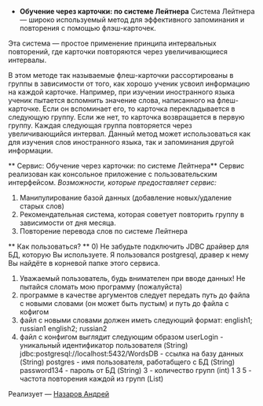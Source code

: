* **Обучение через карточки: по системе Лейтнера**
Система Лейтнера — широко используемый метод для эффективного запоминания и повторения с помощью флэш-карточек.

Эта система — простое применение принципа интервальных повторений, где карточки повторяются через увеличивающиеся интервалы.

В этом методе так называемые флеш-карточки рассортированы в группы в зависимости от того, как хорошо ученик усвоил информацию на каждой карточке. Например, при изучении иностранного языка ученик пытается вспомнить значение слова, написанного на флеш-карточке. Если он вспоминает его, то карточка перекладывается в следующую группу. Если же нет, то карточка возвращается в первую группу. Каждая следующая группа повторяется через увеличивающийся интервал. Данный метод может использоваться как для изучения слов иностранного языка, так и запоминания другой информации.


** Сервис: Обучение через карточки: по системе Лейтнера**
Сервис реализован как консольное приложение с пользовательским интерфейсом.
*Возможности, которые предоставляет сервис:*
1) Манипулирование базой данных (добавление новых/удаление старых слов)
2) Рекомендательная система, которая советует повторить группу в зависимости от дня месяца.
3) Повторение перевода слов по системе Лейтнера


** Как пользоваться? **
0) Не забудьте подключить JDBC драйвер для БД, которую Вы используете. Я пользовался postgresql, дравер к нему Вы найдёте в корневой папке этого сервиса.
1) Уважаемый пользователь, будь внимателен при вводе данных! Не пытайся сломать мою программу (пожалуйста)
2) программе в качестве аргументов следует передать путь до файла с новыми словами (он может быть пустым) и путь до файла с кофигом
3) файл с новыми словами должен иметь следующий формат:
english1; russian1
english2; russian2
4) файл с конфигом выглядит следующим образом
userLogin - уникальный идентификатор пользователя (String)
jdbc:postgresql://localhost:5432/WordsDB - ссылка на базу данных (String)
postgres - имя пользователя, работабщего с БД (String)
password134 - пароль от БД (String)
3 - количество групп (int)
1 3 5 - частота повторения каждой из групп (List<Integer>)

Реализует — [Назаров Андрей](https://t.me/andreynll)

